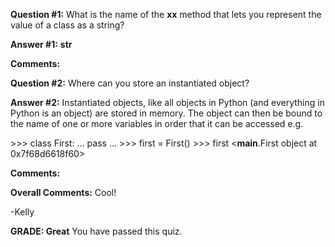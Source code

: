 ﻿**Question #1:**
What is the name of the __xx__ method that lets you represent the value of a class as a string?

**Answer #1:**
__str__

**Comments:**

**Question #2:**
Where can you store an instantiated object?

**Answer #2:**
Instantiated objects, like all objects in Python (and everything in Python is an object) are stored in memory. The object can then be bound to the name of one or more variables in order that it can be accessed e.g.

&gt;&gt;&gt; class First:
... pass
...
&gt;&gt;&gt; first = First()
&gt;&gt;&gt; first
&lt;__main__.First object at 0x7f68d6618f60&gt; 

**Comments:**

**Overall Comments:**
 Cool!

-Kelly

**GRADE: Great**
 You have passed this quiz.
